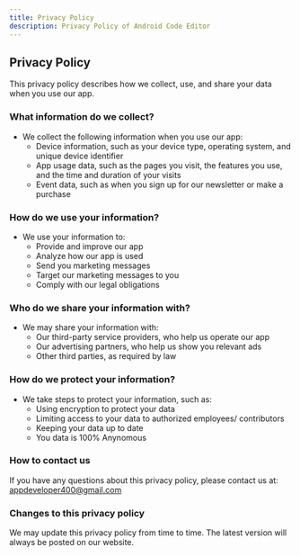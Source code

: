 ```yaml
---
title: Privacy Policy
description: Privacy Policy of Android Code Editor
---
```


## Privacy Policy

This privacy policy describes how we collect, use, and share your data when you use our app.

### What information do we collect?

- We collect the following information when you use our app:
    - Device information, such as your device type, operating system, and unique device identifier
    - App usage data, such as the pages you visit, the features you use, and the time and duration of your visits
    - Event data, such as when you sign up for our newsletter or make a purchase
    
### How do we use your information?

- We use your information to:
    - Provide and improve our app
    - Analyze how our app is used
    - Send you marketing messages
    - Target our marketing messages to you
    - Comply with our legal obligations

### Who do we share your information with?

- We may share your information with:
    - Our third-party service providers, who help us operate our app
    - Our advertising partners, who help us show you relevant ads
    - Other third parties, as required by law
    
### How do we protect your information?

- We take steps to protect your information, such as:
    - Using encryption to protect your data
    - Limiting access to your data to authorized employees/ contributors
    - Keeping your data up to date
    - You data is 100% Anynomous
        
### How to contact us

If you have any questions about this privacy policy, please contact us at: appdeveloper400@gmail.com

### Changes to this privacy policy

We may update this privacy policy from time to time. The latest version will always be posted on our website.
